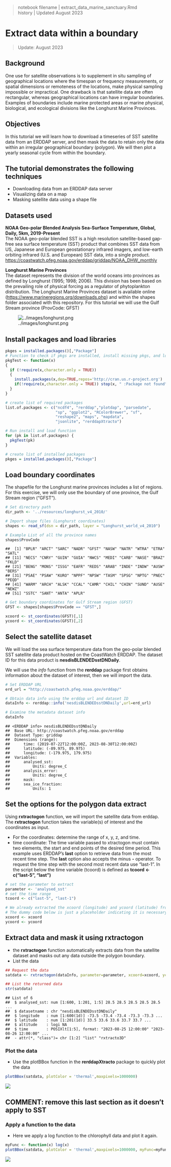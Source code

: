 > notebook filename \| extract_data_marine_sanctuary.Rmd  
> history \| Updated August 2023

# Extract data within a boundary

> Update: August 2023

## Background

One use for satellite observations is to supplement in situ sampling of
geographical locations where the timespan or frequency measurements, or
spatial dimensions or remoteness of the locations, make physical
sampling impossible or impractical. One drawback is that satellite data
are often rectangular, whereas geographical locations can have irregular
boundaries. Examples of boundaries include marine protected areas or
marine physical, biological, and ecological divisions like the Longhurst
Marine Provinces.

## Objectives

In this tutorial we will learn how to download a timeseries of SST
satellite data from an ERDDAP server, and then mask the data to retain
only the data within an irregular geographical boundary (polygon). We
will then plot a yearly seasonal cycle from within the boundary.

## The tutorial demonstrates the following techniques

- Downloading data from an ERDDAP data server
- Visualizing data on a map
- Masking satellite data using a shape file

## Datasets used

**NOAA Geo-polar Blended Analysis Sea-Surface Temperature, Global,
Daily, 5km, 2019-Present**  
The NOAA geo-polar blended SST is a high resolution satellite-based
gap-free sea surface temperature (SST) product that combines SST data
from US, Japanese and European geostationary infrared imagers, and
low-earth orbiting infrared (U.S. and European) SST data, into a single
product.  
<https://coastwatch.pfeg.noaa.gov/erddap/griddap/NOAA_DHW_monthly>

**Longhurst Marine Provinces**  
The dataset represents the division of the world oceans into provinces
as defined by Longhurst (1995; 1998; 2006). This division has been based
on the prevailing role of physical forcing as a regulator of
phytoplankton distribution. The Longhurst Marine Provinces dataset is
available online (<https://www.marineregions.org/downloads.php>) and
within the shapes folder associated with this repository. For this
tutorial we will use the Gulf Stream province (ProvCode: GFST)

<figure>
<img src="../images/longhurst.png" alt="../images/longhurst.png" />
<figcaption aria-hidden="true">../images/longhurst.png</figcaption>
</figure>

## Install packages and load libraries

``` r
pkges = installed.packages()[,"Package"]
# Function to check if pkgs are installed, install missing pkgs, and load
pkgTest <- function(x)
{
  if (!require(x,character.only = TRUE))
  {
    install.packages(x,dep=TRUE,repos='http://cran.us.r-project.org')
    if(!require(x,character.only = TRUE)) stop(x, " :Package not found")
  }
}

# create list of required packages
list.of.packages <- c("ncdf4", "rerddap","plotdap", "parsedate", 
                      "sp", "ggplot2", "RColorBrewer", "sf", 
                      "reshape2", "maps", "mapdata", 
                      "jsonlite", "rerddapXtracto")

# Run install and load function
for (pk in list.of.packages) {
  pkgTest(pk)
}

# create list of installed packages
pkges = installed.packages()[,"Package"]
```

## Load boundary coordinates

The shapefile for the Longhurst marine provinces includes a list of
regions. For this exercise, we will only use the boundary of one
province, the Gulf Stream region (“GFST”).

``` r
# Set directory path
dir_path <- '../resources/longhurst_v4_2010/'

# Import shape files (Longhurst coordinates)
shapes <- read_sf(dsn = dir_path, layer = "Longhurst_world_v4_2010")

# Example List of all the province names
shapes$ProvCode
```

    ##  [1] "BPLR" "ARCT" "SARC" "NADR" "GFST" "NASW" "NATR" "WTRA" "ETRA" "SATL"
    ## [11] "NECS" "CNRY" "GUIN" "GUIA" "NWCS" "MEDI" "CARB" "NASE" "BRAZ" "FKLD"
    ## [21] "BENG" "MONS" "ISSG" "EAFR" "REDS" "ARAB" "INDE" "INDW" "AUSW" "BERS"
    ## [31] "PSAE" "PSAW" "KURO" "NPPF" "NPSW" "TASM" "SPSG" "NPTG" "PNEC" "PEQD"
    ## [41] "WARM" "ARCH" "ALSK" "CCAL" "CAMR" "CHIL" "CHIN" "SUND" "AUSE" "NEWZ"
    ## [51] "SSTC" "SANT" "ANTA" "APLR"

``` r
# Get boundary coordinates for Gulf Stream region (GFST)
GFST <- shapes[shapes$ProvCode == "GFST",]

xcoord <- st_coordinates(GFST)[,1]
ycoord <- st_coordinates(GFST)[,2]
```

## Select the satellite dataset

We will load the sea surface temperature data from the geo-polar blended
SST satellite data product hosted on the CoastWatch ERDDAP. The dataset
ID for this data product is **nesdisBLENDEDsstDNDaily**.

We will use the *info* function from the **rerddap** package first
obtains information about the dataset of interest, then we will import
the data.

``` r
# Set ERDDAP URL
erd_url = "http://coastwatch.pfeg.noaa.gov/erddap/"

# Obtain data info using the erddap url and dataset ID
dataInfo <- rerddap::info('nesdisBLENDEDsstDNDaily',url=erd_url)  

# Examine the metadata dataset info
dataInfo
```

    ## <ERDDAP info> nesdisBLENDEDsstDNDaily 
    ##  Base URL: http://coastwatch.pfeg.noaa.gov/erddap 
    ##  Dataset Type: griddap 
    ##  Dimensions (range):  
    ##      time: (2019-07-22T12:00:00Z, 2023-08-30T12:00:00Z) 
    ##      latitude: (-89.975, 89.975) 
    ##      longitude: (-179.975, 179.975) 
    ##  Variables:  
    ##      analysed_sst: 
    ##          Units: degree_C 
    ##      analysis_error: 
    ##          Units: degree_C 
    ##      mask: 
    ##      sea_ice_fraction: 
    ##          Units: 1

## Set the options for the polygon data extract

Using **rxtractogon** function, we will import the satellite data from
erddap. The **rxtractogon** function takes the variable(s) of interest
and the coordinates as input.

- For the coordinates: determine the range of x, y, z, and time.
- time coordinate: The time variable passed to xtractogon must contain
  two elements, the start and end points of the desired time period.
  This example uses ERDDAP’s **last** option to retrieve data from the
  most recent time step. The **last** option also accepts the minus
  **-** operator. To request the time step with the second most recent
  data use “last-1”. In the script below the time variable (tcoord) is
  defined as **tcoord \<- c(“last-5”, “last”)**

``` r
# set the parameter to extract
parameter <- 'analysed_sst'
# set the time range
tcoord <- c("last-5", "last-1")

# We already extracted the xcoord (longitude) and ycoord (latitude) from the shapefiles 
# The dummy code below is just a placeholder indicating it is necessary to define what the longitude and latitude vectors are that make up the boundary of the polygon.
xcoord <- xcoord
ycoord <- ycoord
```

## Extract data and mask it using rxtractogon

- the **rxtractogon** function automatically extracts data from the
  satellite dataset and masks out any data outside the polygon
  boundary.  
- List the data

``` r
## Request the data
satdata <- rxtractogon(dataInfo, parameter=parameter, xcoord=xcoord, ycoord=ycoord,tcoord=tcoord)

## List the returned data
str(satdata)
```

    ## List of 6
    ##  $ analysed_sst: num [1:600, 1:201, 1:5] 28.5 28.5 28.5 28.5 28.5 ...
    ##  $ datasetname : chr "nesdisBLENDEDsstDNDaily"
    ##  $ longitude   : num [1:600(1d)] -73.5 -73.4 -73.4 -73.3 -73.3 ...
    ##  $ latitude    : num [1:201(1d)] 33.5 33.6 33.6 33.7 33.7 ...
    ##  $ altitude    : logi NA
    ##  $ time        : POSIXlt[1:5], format: "2023-08-25 12:00:00" "2023-08-26 12:00:00" ...
    ##  - attr(*, "class")= chr [1:2] "list" "rxtracto3D"

### Plot the data

- Use the plotBBox function in the **rerddapXtracto** package to quickly
  plot the data

``` r
plotBBox(satdata, plotColor = 'thermal',maxpixels=1000000)
```

![](images/map-1.png)<!-- -->

## COMMENT: remove this last section as it doesn’t apply to SST

### Apply a function to the data

- Here we apply a log function to the chlorophyll data and plot it
  again.

``` r
myFunc <- function(x) log(x) 
plotBBox(satdata, plotColor = 'thermal',maxpixels=1000000, myFunc=myFunc)
```

![](images/addfunc-1.png)<!-- -->
